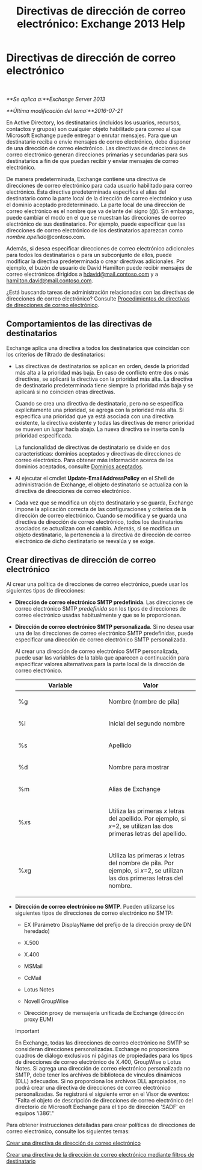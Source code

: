 ﻿---
title: 'Directivas de dirección de correo electrónico: Exchange 2013 Help'
TOCTitle: Directivas de dirección de correo electrónico
ms:assetid: b63b63bb-6faf-4337-8441-50bc64b49bb8
ms:mtpsurl: https://technet.microsoft.com/es-es/library/Bb232171(v=EXCHG.150)
ms:contentKeyID: 49895857
ms.date: 05/22/2018
mtps_version: v=EXCHG.150
ms.translationtype: MT
---

# Directivas de dirección de correo electrónico

 

_**Se aplica a:**Exchange Server 2013_

_**Última modificación del tema:**2016-07-21_

En Active Directory, los destinatarios (incluidos los usuarios, recursos, contactos y grupos) son cualquier objeto habilitado para correo al que Microsoft Exchange puede entregar o enrutar mensajes. Para que un destinatario reciba o envíe mensajes de correo electrónico, debe disponer de una dirección de correo electrónico. Las directivas de direcciones de correo electrónico generan direcciones primarias y secundarias para sus destinatarios a fin de que puedan recibir y enviar mensajes de correo electrónico.

De manera predeterminada, Exchange contiene una directiva de direcciones de correo electrónico para cada usuario habilitado para correo electrónico. Esta directiva predeterminada especifica el alias del destinatario como la parte local de la dirección de correo electrónico y usa el dominio aceptado predeterminado. La parte local de una dirección de correo electrónico es el nombre que va delante del signo (@). Sin embargo, puede cambiar el modo en el que se muestran las direcciones de correo electrónico de sus destinatarios. Por ejemplo, puede especificar que las direcciones de correo electrónico de los destinatarios aparezcan como *nombre*.*apellido*@contoso.com.

Además, si desea especificar direcciones de correo electrónico adicionales para todos los destinatarios o para un subconjunto de ellos, puede modificar la directiva predeterminada o crear directivas adicionales. Por ejemplo, el buzón de usuario de David Hamilton puede recibir mensajes de correo electrónicos dirigidos a hdavid@mail.contoso.com y a hamilton.david@mail.contoso.com.

¿Está buscando tareas de administración relacionadas con las directivas de direcciones de correo electrónico? Consulte [Procedimientos de directivas de direcciones de correo electrónico](email-address-policy-procedures-exchange-2013-help.md).

## Comportamientos de las directivas de destinatarios

Exchange aplica una directiva a todos los destinatarios que coincidan con los criterios de filtrado de destinatarios:

  - Las directivas de destinatarios se aplican en orden, desde la prioridad más alta a la prioridad más baja. En caso de conflicto entre dos o más directivas, se aplicará la directiva con la prioridad más alta. La directiva de destinatario predeterminada tiene siempre la prioridad más baja y se aplicará si no coinciden otras directivas.
    
    Cuando se crea una directiva de destinatario, pero no se especifica explícitamente una prioridad, se agrega con la prioridad más alta. Si especifica una prioridad que ya está asociada con una directiva existente, la directiva existente y todas las directivas de menor prioridad se mueven un lugar hacia abajo. La nueva directiva se inserta con la prioridad especificada.
    
    La funcionalidad de directivas de destinatario se divide en dos características: dominios aceptados y directivas de direcciones de correo electrónico. Para obtener más información acerca de los dominios aceptados, consulte [Dominios aceptados](accepted-domains-exchange-2013-help.md).

  - Al ejecutar el cmdlet **Update-EmailAddressPolicy** en el Shell de administración de Exchange, el objeto destinatario se actualiza con la directiva de direcciones de correo electrónico.

  - Cada vez que se modifica un objeto destinatario y se guarda, Exchange impone la aplicación correcta de las configuraciones y criterios de la dirección de correo electrónico. Cuando se modifica y se guarda una directiva de dirección de correo electrónico, todos los destinatarios asociados se actualizan con el cambio. Además, si se modifica un objeto destinatario, la pertenencia a la directiva de dirección de correo electrónico de dicho destinatario se reevalúa y se exige.

## Crear directivas de dirección de correo electrónico

Al crear una política de direcciones de correo electrónico, puede usar los siguientes tipos de direcciones:

  - **Dirección de correo electrónico SMTP predefinida**. Las direcciones de correo electrónico SMTP *predefinida* son los tipos de direcciones de correo electrónico usadas habitualmente y que se le proporcionan.

  - **Dirección de correo electrónico SMTP personalizada**. Si no desea usar una de las direcciones de correo electrónico SMTP predefinidas, puede especificar una dirección de correo electrónico SMTP personalizada.
    
    Al crear una dirección de correo electrónico SMTP personalizada, puede usar las variables de la tabla que aparecen a continuación para especificar valores alternativos para la parte local de la dirección de correo electrónico.
    
    
    <table>
    <colgroup>
    <col style="width: 50%" />
    <col style="width: 50%" />
    </colgroup>
    <thead>
    <tr class="header">
    <th>Variable</th>
    <th>Valor</th>
    </tr>
    </thead>
    <tbody>
    <tr class="odd">
    <td><p>%g</p></td>
    <td><p>Nombre (nombre de pila)</p></td>
    </tr>
    <tr class="even">
    <td><p>%i</p></td>
    <td><p>Inicial del segundo nombre</p></td>
    </tr>
    <tr class="odd">
    <td><p>%s</p></td>
    <td><p>Apellido</p></td>
    </tr>
    <tr class="even">
    <td><p>%d</p></td>
    <td><p>Nombre para mostrar</p></td>
    </tr>
    <tr class="odd">
    <td><p>%m</p></td>
    <td><p>Alias de Exchange</p></td>
    </tr>
    <tr class="even">
    <td><p>%<em>x</em>s</p></td>
    <td><p>Utiliza las primeras <em>x</em> letras del apellido. Por ejemplo, si <em>x</em>=2, se utilizan las dos primeras letras del apellido.</p></td>
    </tr>
    <tr class="odd">
    <td><p>%<em>x</em>g</p></td>
    <td><p>Utiliza las primeras <em>x</em> letras del nombre de pila. Por ejemplo, si <em>x</em>=2, se utilizan las dos primeras letras del nombre.</p></td>
    </tr>
    </tbody>
    </table>


  - **Dirección de correo electrónico no SMTP**. Pueden utilizarse los siguientes tipos de direcciones de correo electrónico no SMTP:
    
      - EX (Parámetro DisplayName del prefijo de la dirección proxy de DN heredado)
    
      - X.500
    
      - X.400
    
      - MSMail
    
      - CcMail
    
      - Lotus Notes
    
      - Novell GroupWise
    
      - Dirección proxy de mensajería unificada de Exchange (dirección proxy EUM)
    

    > [!IMPORTANT]
    > En Exchange, todas las direcciones de correo electrónico no SMTP se consideran direcciones personalizadas. Exchange no proporciona cuadros de diálogo exclusivos ni páginas de propiedades para los tipos de direcciones de correo electrónico de X.400, GroupWise o Lotus Notes. Si agrega una dirección de correo electrónico personalizada no SMTP, debe tener los archivos de biblioteca de vínculos dinámicos (DLL) adecuados. Si no proporciona los archivos DLL apropiados, no podrá crear una directiva de direcciones de correo electrónico personalizadas. Se registrará el siguiente error en el Visor de eventos: "Falta el objeto de descripción de direcciones de correo electrónico del directorio de Microsoft Exchange para el tipo de dirección 'SADF' en equipos 'i386'."



Para obtener instrucciones detalladas para crear políticas de direcciones de correo electrónico, consulte los siguientes temas:

[Crear una directiva de dirección de correo electrónico](create-an-email-address-policy-exchange-2013-help.md)

[Crear una directiva de la dirección de correo electrónico mediante filtros de destinatario](create-an-email-address-policy-by-using-recipient-filters-exchange-2013-help.md)

